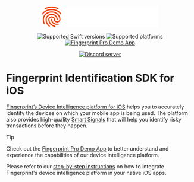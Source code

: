 <p align="center">
  <a href="https://fingerprint.com">
    <picture>
      <source media="(prefers-color-scheme: dark)" srcset="resources/logo_light.svg" />
      <source media="(prefers-color-scheme: light)" srcset="resources/logo_dark.svg" />
      <img src="resources/logo_light.svg" alt="Fingerprint" width="312px" />
    </picture>
  </a>
</p>

<p align="center">
  <img src="https://img.shields.io/badge/Swift-6.0%20%7C%205.10%20%7C%205.9-red" alt="Supported Swift versions">
  <img src="https://img.shields.io/badge/Platforms-iOS%2013.0+%20%7C%20tvOS%2015.0+-lightgrey" alt="Supported platforms">
  <a href="https://github.com/fingerprintjs/fingerprint-device-intelligence-ios-demo">
    <img src="https://img.shields.io/badge/Fingerprint%20Pro%20Demo%20App-red" alt="Fingerprint Pro Demo App">
  </a>
</p>

<p align="center">
  <a href="https://discord.gg/39EpE2neBg">
    <img src="https://img.shields.io/discord/852099967190433792?style=for-the-badge&label=Discord&logo=Discord&logoColor=white" alt="Discord server">
  </a>
</p>

# Fingerprint Identification SDK for iOS

[Fingerprint’s Device Intelligence platform for iOS](https://dev.fingerprint.com/docs/ios) helps you to accurately identify the devices on which your mobile app is being used. The platform also provides high-quality [Smart Signals](https://dev.fingerprint.com/docs/smart-signals-overview#smart-signals-for-mobile-devices) that will help you identify risky transactions before they happen.

> [!TIP]
> Check out the [Fingerprint Pro Demo App](https://github.com/fingerprintjs/fingerprint-device-intelligence-ios-demo) to better understand and experience the capabilities of our device intelligence platform.

Please refer to our [step-by-step instructions](https://dev.fingerprint.com/docs/ios) on how to integrate Fingerprint's device intelligence platform in your native iOS apps.
